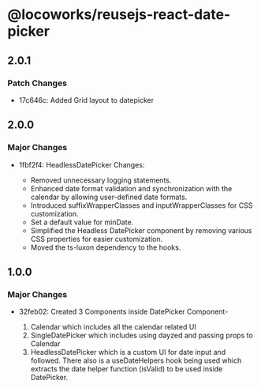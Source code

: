# @locoworks/reusejs-react-date-picker

## 2.0.1

### Patch Changes

- 17c646c: Added Grid layout to datepicker

## 2.0.0

### Major Changes

- 1fbf2f4: HeadlessDatePicker Changes:

  - Removed unnecessary logging statements.
  - Enhanced date format validation and synchronization with the calendar by allowing user-defined date formats.
  - Introduced suffixWrapperClasses and inputWrapperClasses for CSS customization.
  - Set a default value for minDate.
  - Simplified the Headless DatePicker component by removing various CSS properties for easier customization.
  - Moved the ts-luxon dependency to the hooks.

## 1.0.0

### Major Changes

- 32feb02: Created 3 Components inside DatePicker Component-

  1. Calendar which includes all the calendar related UI
  2. SingleDatePicker which includes using dayzed and passing props to Calendar
  3. HeadlessDatePicker which is a custom UI for date input and followed.
     There also is a useDateHelpers hook being used which extracts the date helper function (isValid) to be used inside DatePicker.
